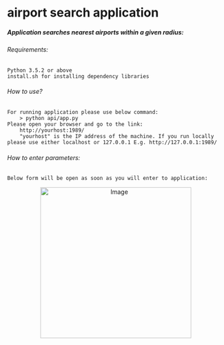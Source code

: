 # airport search application

##### Application searches nearest airports within a given radius:

###### Requirements:
    Python 3.5.2 or above
    install.sh for installing dependency libraries

###### How to use?
    For running application please use below command:
        > python api/app.py
    Please open your browser and go to the link:
        http://yourhost:1989/
        "yourhost" is the IP address of the machine. If you run locally please use either localhost or 127.0.0.1 E.g. http://127.0.0.1:1989/
###### How to enter parameters:
    Below form will be open as soon as you will enter to application:

<p align="center">
  <img src="https://user-images.githubusercontent.com/22753949/55488218-e6f86180-562f-11e9-9d17-9c8742d5b559.png" width="350" title="Image">
</p>
